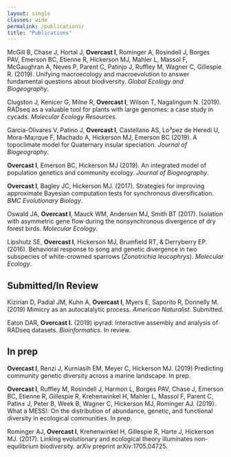 ```yaml
---
layout: single
classes: wide
permalink: /publications/
title: "Publications"
---
```


McGill B, Chase J, Hortal J, **Overcast I**, Rominger A, Rosindell J, Borges PAV, Emerson BC, Etienne R, Hickerson MJ, Mahler L, Massol F, McGaughran A, Neves P, Parent C, Patinjo J, Ruffley M, Wagner C, Gillespie R. (2019). Unifying macroecology and macroevolution to answer fundamental questions about biodiversity. *Global Ecology and Biogeography*.

Clugston J, Kenicer G, Milne R, **Overcast I**, Wilson T, Nagalingum N. (2019). RADseq as a valuable tool for plants with large genomes: a case study in cycads. *Molecular Ecology Resources*.

Garcia-Olivares V, Patino J, **Overcast I**, Castellano AS, Lo³pez de Heredi U, Mora-Ma¡rque F, Machado A, Hickerson MJ, Emerson BC (2019). A topoclimate model for Quaternary insular speciation. *Journal of Biogeography*.

**Overcast I**, Emerson BC, Hickerson MJ (2019). An integrated model of population genetics and community ecology. *Journal of Biogeography*.

**Overcast I**, Bagley JC, Hickerson MJ. (2017). Strategies for improving approximate Bayesian computation tests for synchronous diversification. *BMC Evolutionary Biology*.

Oswald JA, **Overcast I**, Mauck WM, Andersen MJ, Smith BT (2017). Isolation with asymmetric gene flow during the nonsynchronous divergence of dry forest birds. *Molecular Ecology*.

Lipshutz SE, **Overcast I**, Hickerson MJ, Brumfield RT, & Derryberry EP. (2016). Behavioral response to song and genetic divergence in two subspecies of white-crowned sparrows (*Zonotrichia leucophrys*). *Molecular Ecology*.

Submitted/In Review
-------------------
Kizirian D, Padial JM, Kuhn A, **Overcast I**, Myers E, Saporito R, Donnelly M. (2019) Mimicry as an autocatalytic process. *American Naturalist*. Submitted.

Eaton DAR, **Overcast I.** (2019) ipyrad: Interactive assembly and analysis of RADseq datasets. *Bioinformatics*. In review.

In prep
-------

**Overcast I**, Renzi J, Kurniasih EM, Meyer C, Hickerson MJ. (2019) Predicting community genetic diversity across a marine landscape. In prep.

**Overcast I**, Ruffley M, Rosindell J, Harmon L, Borges PAV, Chase J, Emerson BC, Etienne R, Gillespie R, Krehenwinkel H, Mahler L, Massol F, Parent C, Patin± J, Peter B, Week B, Wagner C, Hickerson MJ, Rominger AJ. (2019). What a MESS!: On the distribution of abundance, genetic, and functional diversity in ecological communities. In prep.

Rominger AJ, **Overcast I**, Krehenwinkel H, Gillespie R, Harte J, Hickerson MJ. (2017). Linking evolutionary and ecological theory illuminates non-equilibrium biodiversity. arXiv preprint arXiv:1705.04725.
